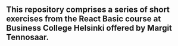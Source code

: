 ## This repository comprises a series of short exercises from the React Basic course at Business College Helsinki offered by Margit Tennosaar.
